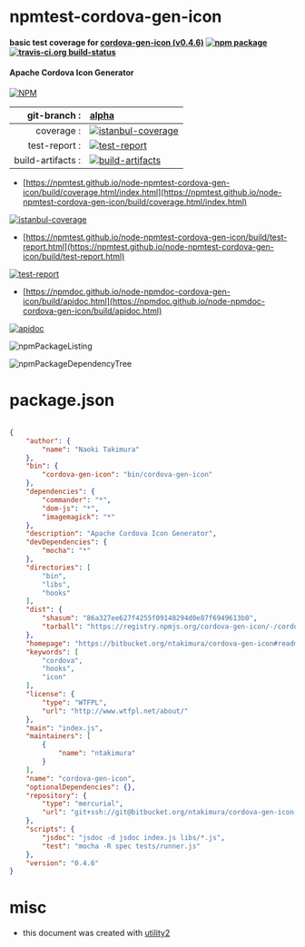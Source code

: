 # npmtest-cordova-gen-icon

#### basic test coverage for  [cordova-gen-icon (v0.4.6)](https://bitbucket.org/ntakimura/cordova-gen-icon#readme)  [![npm package](https://img.shields.io/npm/v/npmtest-cordova-gen-icon.svg?style=flat-square)](https://www.npmjs.org/package/npmtest-cordova-gen-icon) [![travis-ci.org build-status](https://api.travis-ci.org/npmtest/node-npmtest-cordova-gen-icon.svg)](https://travis-ci.org/npmtest/node-npmtest-cordova-gen-icon)

#### Apache Cordova Icon Generator

[![NPM](https://nodei.co/npm/cordova-gen-icon.png?downloads=true&downloadRank=true&stars=true)](https://www.npmjs.com/package/cordova-gen-icon)

| git-branch : | [alpha](https://github.com/npmtest/node-npmtest-cordova-gen-icon/tree/alpha)|
|--:|:--|
| coverage : | [![istanbul-coverage](https://npmtest.github.io/node-npmtest-cordova-gen-icon/build/coverage.badge.svg)](https://npmtest.github.io/node-npmtest-cordova-gen-icon/build/coverage.html/index.html)|
| test-report : | [![test-report](https://npmtest.github.io/node-npmtest-cordova-gen-icon/build/test-report.badge.svg)](https://npmtest.github.io/node-npmtest-cordova-gen-icon/build/test-report.html)|
| build-artifacts : | [![build-artifacts](https://npmtest.github.io/node-npmtest-cordova-gen-icon/glyphicons_144_folder_open.png)](https://github.com/npmtest/node-npmtest-cordova-gen-icon/tree/gh-pages/build)|

- [https://npmtest.github.io/node-npmtest-cordova-gen-icon/build/coverage.html/index.html](https://npmtest.github.io/node-npmtest-cordova-gen-icon/build/coverage.html/index.html)

[![istanbul-coverage](https://npmtest.github.io/node-npmtest-cordova-gen-icon/build/screenCapture.buildCi.browser.%252Ftmp%252Fbuild%252Fcoverage.lib.html.png)](https://npmtest.github.io/node-npmtest-cordova-gen-icon/build/coverage.html/index.html)

- [https://npmtest.github.io/node-npmtest-cordova-gen-icon/build/test-report.html](https://npmtest.github.io/node-npmtest-cordova-gen-icon/build/test-report.html)

[![test-report](https://npmtest.github.io/node-npmtest-cordova-gen-icon/build/screenCapture.buildCi.browser.%252Ftmp%252Fbuild%252Ftest-report.html.png)](https://npmtest.github.io/node-npmtest-cordova-gen-icon/build/test-report.html)

- [https://npmdoc.github.io/node-npmdoc-cordova-gen-icon/build/apidoc.html](https://npmdoc.github.io/node-npmdoc-cordova-gen-icon/build/apidoc.html)

[![apidoc](https://npmdoc.github.io/node-npmdoc-cordova-gen-icon/build/screenCapture.buildCi.browser.%252Ftmp%252Fbuild%252Fapidoc.html.png)](https://npmdoc.github.io/node-npmdoc-cordova-gen-icon/build/apidoc.html)

![npmPackageListing](https://npmtest.github.io/node-npmtest-cordova-gen-icon/build/screenCapture.npmPackageListing.svg)

![npmPackageDependencyTree](https://npmtest.github.io/node-npmtest-cordova-gen-icon/build/screenCapture.npmPackageDependencyTree.svg)



# package.json

```json

{
    "author": {
        "name": "Naoki Takimura"
    },
    "bin": {
        "cordova-gen-icon": "bin/cordova-gen-icon"
    },
    "dependencies": {
        "commander": "*",
        "dom-js": "*",
        "imagemagick": "*"
    },
    "description": "Apache Cordova Icon Generator",
    "devDependencies": {
        "mocha": "*"
    },
    "directories": [
        "bin",
        "libs",
        "hooks"
    ],
    "dist": {
        "shasum": "86a327ee627f4255f09148294d0e87f6949613b0",
        "tarball": "https://registry.npmjs.org/cordova-gen-icon/-/cordova-gen-icon-0.4.6.tgz"
    },
    "homepage": "https://bitbucket.org/ntakimura/cordova-gen-icon#readme",
    "keywords": [
        "cordova",
        "hooks",
        "icon"
    ],
    "license": {
        "type": "WTFPL",
        "url": "http://www.wtfpl.net/about/"
    },
    "main": "index.js",
    "maintainers": [
        {
            "name": "ntakimura"
        }
    ],
    "name": "cordova-gen-icon",
    "optionalDependencies": {},
    "repository": {
        "type": "mercurial",
        "url": "git+ssh://git@bitbucket.org/ntakimura/cordova-gen-icon.git"
    },
    "scripts": {
        "jsdoc": "jsdoc -d jsdoc index.js libs/*.js",
        "test": "mocha -R spec tests/runner.js"
    },
    "version": "0.4.6"
}
```



# misc
- this document was created with [utility2](https://github.com/kaizhu256/node-utility2)

